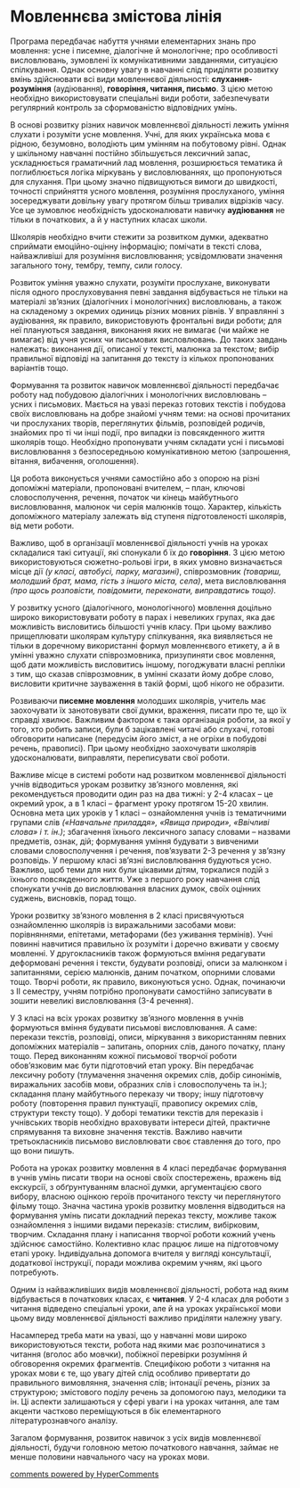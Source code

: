 <div id="hypercomments_widget" class="js-hypercomments-widget invisible"></div>

Мовленнєва змістова лінія
=============================================
<p>Програма передбачає набуття учнями елементарних знань про мовлення: усне і писемне, діалогічне й монологічне; про особливості висловлювань, зумовлені їх комунікативними завданнями, ситуацією спілкування. Однак основну увагу в навчанні слід приділяти розвитку вмінь здійснювати всі види мовленнєвої діяльності: <b>слухання-розуміння</b> (аудіювання), <b>говоріння, читання, письмо</b>. З цією метою необхідно використовувати спеціальні види роботи, забезпечувати регулярний контроль за сформованістю відповідних умінь.</p>
<p>В основі розвитку різних навичок мовленнєвої діяльності лежить уміння слухати і розуміти усне мовлення. Учні, для яких українська мова є рідною, безумовно, володіють цим умінням на побутовому рівні. Однак у шкільному навчанні постійно збільшується лексичний запас, ускладнюється граматичний лад мовлення, розширюється тематика й поглиблюється логіка міркувань у висловлюваннях, що пропонуються для слухання. При цьому значно підвищуються вимоги до швидкості, точності сприйняття усного мовлення, розуміння прослуханого, уміння зосереджувати довільну увагу протягом більш тривалих відрізків часу. Усе це зумовлює необхідність удосконалювати навичку <b>аудіювання</b> не тільки в початкових, а й у наступних класах школи.</p>
<p>Школярів необхідно вчити стежити за розвитком думки, адекватно сприймати емоційно-оцінну інформацію; помічати в тексті слова, найважливіші для розуміння висловлювання; усвідомлювати значення загального тону, тембру, темпу, сили голосу.</p>
<p>Розвиток уміння уважно слухати, розуміти прослухане, виконувати після одного прослуховування певні завдання відбувається не тільки на матеріалі зв’язних (діалогічних і монологічних) висловлювань, а також на складеному з окремих одиниць різних мовних рівнів. У вправлянні з аудіювання, як правило, використовують фронтальні види роботи; для неї плануються завдання, виконання яких не вимагає (чи майже не вимагає) від учня усних чи письмових висловлювань. До таких завдань належать: виконання дії, описаної у тексті, малюнка за текстом; вибір правильної відповіді на запитання до тексту із кількох пропонованих варіантів тощо.</p>
<p>Формування та розвиток навичок мовленнєвої діяльності передбачає роботу над побудовою діалогічних і монологічних висловлювань – усних і письмових. Мається на увазі переказ готових текстів і побудова своїх висловлювань на добре знайомі учням теми: на основі прочитаних чи прослуханих творів, переглянутих фільмів, розповідей родичів, знайомих про ті чи інші події, про випадки із повсякденного життя школярів тощо. Необхідно пропонувати учням складати усні і письмові висловлювання з безпосередньою комунікативною метою (запрошення, вітання, вибачення, оголошення).</p>
<p>Ця робота виконується учнями самостійно або з опорою на різні допоміжні матеріали, пропоновані вчителем, – план, ключові словосполучення, речення, початок чи кінець майбутнього висловлювання, малюнок чи серія малюнків тощо. Характер, кількість допоміжного матеріалу залежать від ступеня підготовленості школярів, від мети роботи. </p>
<p>Важливо, щоб в організації мовленнєвої діяльності учнів на уроках складалися такі ситуації, які спонукали б їх до <b>говоріння</b>. З цією метою використовуються сюжетно-рольові ігри, в яких умовно визначається місце дії <i>(у класі, автобусі, парку, магазині)</i>, співрозмовник <i>(товариш, молодший брат, мама, гість з іншого міста, села)</i>, мета висловлювання <i>(про щось розповісти, повідомити, переконати, виправдатись тощо)</i>.</p>
<p>У розвитку усного (діалогічного, монологічного) мовлення доцільно широко використовувати роботу в парах і невеликих групах, яка дає можливість висловитись більшості учнів класу. При цьому важливо прищеплювати школярам культуру спілкування, яка виявляється не тільки в доречному використанні формул мовленнєвого етикету, а й в умінні уважно слухати співрозмовника, призупиняти своє мовлення, щоб дати можливість висловитись іншому, погоджувати власні репліки з тим, що сказав співрозмовник, в умінні сказати йому добре слово, висловити критичне зауваження в такій формі, щоб нікого не образити.</p>
<p>Розвиваючи <b>писемне мовлення</b> молодших школярів, учитель має заохочувати їх занотовувати свої думки, враження, писати про те, що їх справді хвилює. Важливим фактором є така організація роботи, за якої у того, хто робить записи, були б зацікавлені читачі або слухачі, готові обговорити написане (передусім його зміст, а не огріхи в побудові речень, правописі). При цьому необхідно заохочувати школярів удосконалювати, виправляти, переписувати свої роботи.</p>
<p>Важливе місце в системі роботи над розвитком мовленнєвої діяльності учнів відводиться урокам розвитку зв’язного мовлення, які рекомендується проводити один раз на два тижні: у 2-4 класах – це окремий урок, а в 1 класі – фрагмент уроку протягом 15-20 хвилин. Основна мета цих уроків у 1 класі – ознайомлення учнів із тематичними групами слів <i>(«Навчальне приладдя», «Явища природи», «Ввічливі слова» і т. ін.)</i>; збагачення їхнього лексичного запасу словами – назвами предметів, ознак, дій; формування уміння будувати з вивченими словами словосполучення і речення, пов’язувати 2-3 речення у зв’язну розповідь. У першому класі зв’язні висловлювання будуються усно. Важливо, щоб теми для них були цікавими дітям, торкалися подій з їхнього повсякденного життя. Уже з першого року навчання слід спонукати учнів до висловлювання власних думок, своїх оцінних суджень, висновків, порад тощо.</p>
<p>Уроки розвитку зв’язного мовлення в 2 класі присвячуються ознайомленню школярів із виражальними засобами мови: порівняннями, епітетами, метафорами (без уживання термінів). Учні повинні навчитися правильно їх розуміти і доречно вживати у своєму мовленні. У другокласників також формуються вміння редагувати деформовані речення і тексти, будувати розповіді, описи за малюнком і запитаннями, серією малюнків, даним початком, опорними словами тощо. Творчі роботи, як правило, виконуються усно. Однак, починаючи з ІІ семестру, учням потрібно пропонувати самостійно записувати в зошити невеликі висловлювання (3-4 речення).</p>
<p>У 3 класі на всіх уроках розвитку зв’язного мовлення в учнів формуються вміння будувати письмові висловлювання. А саме: перекази текстів, розповіді, описи, міркування з використанням певних допоміжних матеріалів – запитань, опорних слів, даного початку, плану тощо. Перед виконанням кожної письмової творчої роботи обов’язковим має бути підготовчий етап уроку. Він передбачає лексичну роботу (тлумачення значення окремих слів, добір синонімів, виражальних засобів мови, образних слів і словосполучень та ін.); складання плану майбутнього переказу чи твору; іншу підготовчу роботу (повторення правил пунктуації, правопису окремих слів, структури тексту тощо). У доборі тематики текстів для переказів і учнівських творів необхідно враховувати інтереси дітей, практичне спрямування та виховне значення текстів. Важливо навчити третьокласників письмово висловлювати своє ставлення до того, про що вони пишуть.</p>
<p>Робота на уроках розвитку мовлення в 4 класі передбачає формування в учнів умінь писати твори на основі своїх спостережень, вражень від екскурсії, з обґрунтуванням власної думки, аргументацією свого вибору, власною оцінкою героїв прочитаного тексту чи переглянутого фільму тощо. Значна частина уроків розвитку мовлення відводиться на формування умінь писати докладний переказ тексту, можливе також ознайомлення з іншими видами переказів: стислим, вибірковим, творчим. Складання плану і написання творчої роботи кожний учень здійснює самостійно. Колективно клас працює лише на підготовчому етапі уроку. Індивідуальна допомога вчителя у вигляді консультації, додаткової інструкції, поради можлива окремим учням, які цього потребують.</p>
<p>Одним із найважливіших видів мовленнєвої діяльності, робота над яким відбувається в початкових класах, є <b>читання</b>. У 2-4 класах для роботи з читання відведено спеціальні уроки, але й на уроках української мови цьому виду мовленнєвої діяльності важливо приділяти належну увагу.</p>
<p>Насамперед треба мати на увазі, що у навчанні мови широко використовуються тексти, робота над якими має розпочинатися з читання (вголос або мовчки), побіжної перевірки розуміння й обговорення окремих фрагментів. Специфікою роботи з читання на уроках мови є те, що увагу дітей слід особливо привертати до правильного вимовляння, значення слів; інтонації речень, різних за структурою; змістового поділу речень за допомогою пауз, мелодики та ін. Ці аспекти залишаються у сфері уваги і на уроках читання, але там акценти частково переміщуються в бік елементарного літературознавчого аналізу.</p>
<p>Загалом формування, розвиток навичок з усіх видів мовленнєвої діяльності, будучи головною метою початкового навчання, займає не менше половини навчального часу на уроках мови.</p>

<div class="js-hypercomments-container">
<a href="http://hypercomments.com" class="hc-link" title="comments widget">comments powered by HyperComments</a>
</div>
